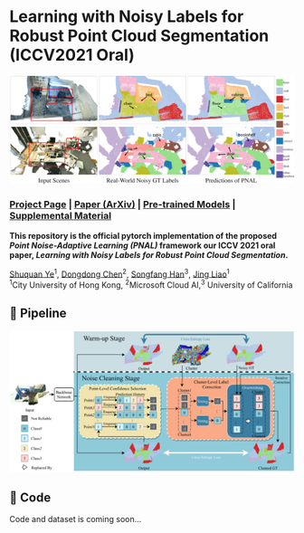 # Learning with Noisy Labels for Robust Point Cloud Segmentation (ICCV2021 Oral)

![](imgs/fig1.png)



### [Project Page](https://shuquanye.com/PNAL_website/) | [Paper (ArXiv)]() | [Pre-trained Models]() | [Supplemental Material]()



**This repository is the official pytorch implementation of the proposed *Point Noise-Adaptive Learning (PNAL)* framework our ICCV 2021 oral paper, *Learning with Noisy Labels for Robust Point Cloud Segmentation*.**

[Shuquan Ye](https://shuquanye.com/)<sup>1</sup>,
[Dongdong Chen](https://www.dongdongchen.bid/)<sup>2</sup>,
[Songfang Han](http://hansf.me/)<sup>3</sup>,
[Jing Liao](https://liaojing.github.io/html/)<sup>1</sup> <br>
<sup>1</sup>City University of Hong Kong, <sup>2</sup>Microsoft Cloud AI,<sup>3</sup> University of California

## :star2: Pipeline
![](imgs/pipeline.png)

## :rocket: Code

Code and dataset is coming soon...